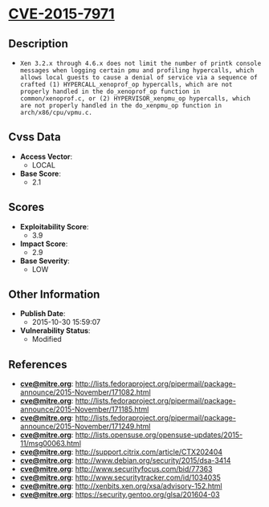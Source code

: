 
# [CVE-2015-7971](http://lists.fedoraproject.org/pipermail/package-announce/2015-November/171082.html)

## Description

- `Xen 3.2.x through 4.6.x does not limit the number of printk console messages when logging certain pmu and profiling hypercalls, which allows local guests to cause a denial of service via a sequence of crafted (1) HYPERCALL_xenoprof_op hypercalls, which are not properly handled in the do_xenoprof_op function in common/xenoprof.c, or (2) HYPERVISOR_xenpmu_op hypercalls, which are not properly handled in the do_xenpmu_op function in arch/x86/cpu/vpmu.c.`

## Cvss Data

- **Access Vector**:
  - LOCAL
- **Base Score**:
  - 2.1

## Scores

- **Exploitability Score**:
  - 3.9
- **Impact Score**:
  - 2.9
- **Base Severity**:
  - LOW

## Other Information

- **Publish Date**:
  - 2015-10-30 15:59:07
- **Vulnerability Status**:
  - Modified

## References

- **cve@mitre.org**: http://lists.fedoraproject.org/pipermail/package-announce/2015-November/171082.html
- **cve@mitre.org**: http://lists.fedoraproject.org/pipermail/package-announce/2015-November/171185.html
- **cve@mitre.org**: http://lists.fedoraproject.org/pipermail/package-announce/2015-November/171249.html
- **cve@mitre.org**: http://lists.opensuse.org/opensuse-updates/2015-11/msg00063.html
- **cve@mitre.org**: http://support.citrix.com/article/CTX202404
- **cve@mitre.org**: http://www.debian.org/security/2015/dsa-3414
- **cve@mitre.org**: http://www.securityfocus.com/bid/77363
- **cve@mitre.org**: http://www.securitytracker.com/id/1034035
- **cve@mitre.org**: http://xenbits.xen.org/xsa/advisory-152.html
- **cve@mitre.org**: https://security.gentoo.org/glsa/201604-03
